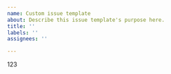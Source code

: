 ```yaml
---
name: Custom issue template
about: Describe this issue template's purpose here.
title: ''
labels: ''
assignees: ''

---
```


123
